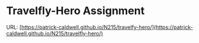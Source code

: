 # Travelfly-Hero Assignment
 URL: [https://patrick-caldwell.github.io/N215/travelfy-hero/](https://patrick-caldwell.github.io/N215/travelfly-hero/)
